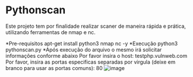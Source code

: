 # Pythonscan
Este projeto tem por finalidade realizar scaner de maneira rápida e prática, utilizando ferramentas de nmap e nc.

*Pre-requisitos 
apt-get install python3 nmap nc -y
*Execução
python3 pythonscan.py 
*Após execução do arquivo o mesmo irá solicitar informações conforme abaixo
  Por favor insira o host: testphp.vulnweb.com
  Por favor, insira as portas especificas separadas por virgula (deixe em branco para usar as portas comuns): 80
![image](https://github.com/geovanidps/Pythonscan/assets/68928130/b6a2cda2-12df-4b8f-bc46-b743fcd95ac8)

